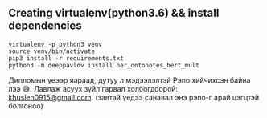 ## Creating virtualenv(python3.6) && install dependencies

```
virtualenv -p python3 venv
source venv/bin/activate
pip3 install -r requirements.txt
python3 -m deeppavlov install ner_ontonotes_bert_mult
```

Дипломын үеээр яараад, дутуу л мэдээлэлтэй Рэпо хийчихсэн байна лээ 😅. Лавлаж асуух зүйл гарвал холбогдоорой: khuslen0915@gmail.com. (завтай үедээ санавал энэ рэпо-г арай цэгцтэй болгоноо)
